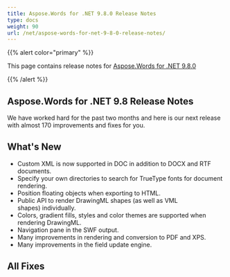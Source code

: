 ```yaml
---
title: Aspose.Words for .NET 9.8.0 Release Notes
type: docs
weight: 90
url: /net/aspose-words-for-net-9-8-0-release-notes/
---
```


{{% alert color="primary" %}} 

This page contains release notes for [Aspose.Words for .NET 9.8.0](http://www.aspose.com/downloads/words/net/new-releases/aspose.words-for-.net-9.8.0/)

{{% /alert %}} 

## **Aspose.Words for .NET 9.8 Release Notes**

We have worked hard for the past two months and here is our next release with almost 170 improvements and fixes for you.

## **What's New**

- Custom XML is now supported in DOC in addition to DOCX and RTF documents.
- Specify your own directories to search for TrueType fonts for document rendering.
- Position floating objects when exporting to HTML.
- Public API to render DrawingML shapes (as well as VML shapes) individually.
- Colors, gradient fills, styles and color themes are supported when rendering DrawingML.
- Navigation pane in the SWF output.
- Many improvements in rendering and conversion to PDF and XPS.
- Many improvements in the field update engine.
## **All Fixes**
